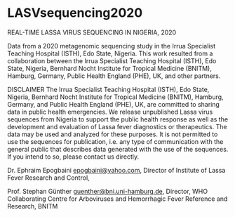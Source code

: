 # LASVsequencing2020
REAL-TIME LASSA VIRUS SEQUENCING IN NIGERIA, 2020

Data from a 2020 metagenomic sequencing study in the Irrua Specialist Teaching Hospital (ISTH), Edo State, Nigeria.
This work resulted from a collaboration between the Irrua Specialist Teaching Hospital (ISTH), Edo State, Nigeria, Bernhard Nocht Institute for Tropical Medicine (BNITM), Hamburg, Germany, Public Health England (PHE), UK, and other partners.

DISCLAIMER
The Irrua Specialist Teaching Hospital (ISTH), Edo State, Nigeria, Bernhard Nocht Institute for Tropical Medicine (BNITM), Hamburg, Germany, and Public Health England (PHE), UK, are committed to sharing data in public health emergencies. We release unpublished Lassa virus sequences from Nigeria to support the public health response as well as the development and evaluation of Lassa fever diagnostics or therapeutics. The data may be used and analyzed for these purposes. It is not permitted to use the sequences for publication, i.e. any type of communication with the general public that describes data generated with the use of the sequences. If you intend to so, please contact us directly.

Dr. Ephraim Epogbaini epogbaini@yahoo.com, Director of Institute of Lassa Fever Research and Control,

Prof. Stephan Günther guenther@bni.uni-hamburg.de, Director, WHO Collaborating Centre for Arboviruses and Hemorrhagic Fever Reference and Research, BNITM